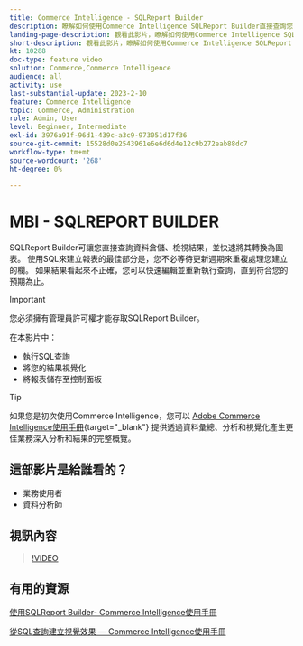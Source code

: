 ```yaml
---
title: Commerce Intelligence - SQLReport Builder
description: 瞭解如何使用Commerce Intelligence SQLReport Builder直接查詢您的資料倉儲、檢視結果，並快速將其轉換為圖表。
landing-page-description: 觀看此影片，瞭解如何使用Commerce Intelligence SQLReport Builder直接查詢您的資料倉儲、檢視結果，並快速將其轉換為圖表。
short-description: 觀看此影片，瞭解如何使用Commerce Intelligence SQLReport Builder直接查詢您的資料倉儲、檢視結果，並快速將其轉換為圖表。
kt: 10288
doc-type: feature video
solution: Commerce,Commerce Intelligence
audience: all
activity: use
last-substantial-update: 2023-2-10
feature: Commerce Intelligence
topic: Commerce, Administration
role: Admin, User
level: Beginner, Intermediate
exl-id: 3976a91f-96d1-439c-a3c9-973051d17f36
source-git-commit: 15528d0e2543961e6e6d6d4e12c9b272eab88dc7
workflow-type: tm+mt
source-wordcount: '268'
ht-degree: 0%

---
```


# MBI - SQLREPORT BUILDER

SQLReport Builder可讓您直接查詢資料倉儲、檢視結果，並快速將其轉換為圖表。 使用SQL來建立報表的最佳部分是，您不必等待更新週期來重複處理您建立的欄。 如果結果看起來不正確，您可以快速編輯並重新執行查詢，直到符合您的預期為止。

>[!IMPORTANT]
>
>您必須擁有管理員許可權才能存取SQLReport Builder。

在本影片中：

- 執行SQL查詢
- 將您的結果視覺化
- 將報表儲存至控制面板

>[!TIP]
>
>如果您是初次使用Commerce Intelligence，您可以 [Adobe Commerce Intelligence使用手冊](https://experienceleague.adobe.com/docs/commerce-business-intelligence/mbi/guide-overview.html){target="_blank"} 提供透過資料彙總、分析和視覺化產生更佳業務深入分析和結果的完整概覽。

## 這部影片是給誰看的？

- 業務使用者
- 資料分析師

## 視訊內容

>[!VIDEO](https://video.tv.adobe.com/v/342406?quality=12&learn=on)

## 有用的資源

[使用SQLReport Builder- Commerce Intelligence使用手冊](https://experienceleague.adobe.com/docs/commerce-business-intelligence/mbi/analyze/sql/sql-rpt-bldr.html)

[從SQL查詢建立視覺效果 — Commerce Intelligence使用手冊](https://experienceleague.adobe.com/docs/commerce-business-intelligence/mbi/tutorials/create-visuals-from-sql.html)
